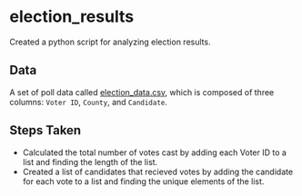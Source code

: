 # election_results
Created a python script for analyzing election results.

## Data
A set of poll data called [election_data.csv](election_results/Resources/election_data.csv), which is composed of three columns: `Voter ID`, `County`, and `Candidate`. 

## Steps Taken
* Calculated the total number of votes cast by adding each Voter ID to a list and finding the length of the list.
* Created a list of candidates that recieved votes by adding the candidate for each vote to a list and finding the unique elements of the list.
